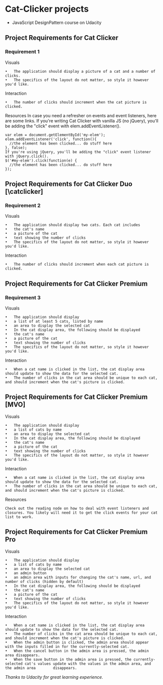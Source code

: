 # Cat-Clicker projects
  - JavaScript DesignPattern course on Udacity

## Project Requirements for Cat Clicker
### Requirement 1
Visuals

	•	The application should display a picture of a cat and a number of clicks.
	•	The specifics of the layout do not matter, so style it however you'd like.
	
Interaction
	
	•	The number of clicks should increment when the cat picture is clicked.

Resources
In case you need a refresher on events and event listeners, here are some links.
If you're writing Cat Clicker with vanilla JS (no jQuery), you'll be adding the "click" event with elem.addEventListener().

	var elem = document.getElementById('my-elem');
	elem.addEventListener('click', function(){
	  //the element has been clicked... do stuff here
	}, false);
	If you're using jQuery, you'll be adding the "click" event listener with jQuery.click().
	$('#my-elem').click(function(e) {
	  //the element has been clicked... do stuff here
	});

## Project Requirements for Cat Clicker Duo [\catclicker]
### Requirement 2
Visuals

	•	The application should display two cats. Each cat includes
	•	the cat's name
	•	a picture of the cat
	•	text showing the number of clicks
	•	The specifics of the layout do not matter, so style it however you'd like.

Interaction

	•	The number of clicks should increment when each cat picture is clicked.

## Project Requirements for Cat Clicker Premium
### Requirement 3
Visuals

	•	The application should display
	•	a list of at least 5 cats, listed by name
	•	an area to display the selected cat
	•	In the cat display area, the following should be displayed
	•	the cat's name
	•	a picture of the cat
	•	text showing the number of clicks
	•	The specifics of the layout do not matter, so style it however you'd like.

Interaction

	•	When a cat name is clicked in the list, the cat display area should update to show the data for the selected cat.
	•	The number of clicks in the cat area should be unique to each cat, and should increment when the cat's picture is clicked.

## Project Requirements for Cat Clicker Premium [MVO]
Visuals

	•	The application should display
	•	a list of cats by name
	•	an area to display the selected cat
	•	In the cat display area, the following should be displayed
	•	the cat's name
	•	a picture of the cat
	•	text showing the number of clicks
	•	The specifics of the layout do not matter, so style it however you'd like.

Interaction

	•	When a cat name is clicked in the list, the cat display area should update to show the data for the selected cat.
	•	The number of clicks in the cat area should be unique to each cat, and should increment when the cat's picture is clicked.

Resources

	Check out the reading node on how to deal with event listeners and closures. You likely will need it to get the click events for your cat list to work.


## Project Requirements for Cat Clicker Premium Pro
Visuals

	•	The application should display
	•	a list of cats by name
	•	an area to display the selected cat
	•	an admin button
	•	an admin area with inputs for changing the cat's name, url, and number of clicks (hidden by default)
	•	In the cat display area, the following should be displayed
	•	the cat's name
	•	a picture of the cat
	•	text showing the number of clicks
	•	The specifics of the layout do not matter, so style it however you'd like.

Interaction

	•	When a cat name is clicked in the list, the cat display area should update to show the data for the selected cat.
	•	The number of clicks in the cat area should be unique to each cat, and should increment when the cat's picture is clicked.
	•	When the admin button is clicked, the admin area should appear with the inputs filled in for the currently-selected cat.
	•	When the cancel button in the admin area is pressed, the admin area disappears.
	•	When the save button in the admin area is pressed, the currently-selected cat's values update with the values in the admin area, and the admin area        disappears.


*Thanks to Udacity for great learning experience.*